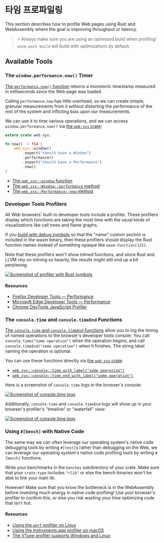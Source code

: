 # 타임 프로파일링

This section describes how to profile Web pages using Rust and WebAssembly where
the goal is improving throughput or latency.

> ⚡ Always make sure you are using an optimized build when profiling! `wasm-pack
> build` will build with optimizations by default.

## Available Tools

### The `window.performance.now()` Timer

[The `performance.now()` function][perf-now] returns a monotonic timestamp
measured in milliseconds since the Web page was loaded.

Calling `performance.now` has little overhead, so we can create simple, granular
measurements from it without distorting the performance of the rest of the
system and inflicting bias upon our measurements.

We can use it to time various operations, and we can access
`window.performance.now()` via [the `web-sys` crate][web-sys]:

```rust
extern crate web_sys;

fn now() -> f64 {
    web_sys::window()
        .expect("should have a Window")
        .performance()
        .expect("should have a Performance")
        .now()
}
```

* [The `web_sys::window` function](https://rustwasm.github.io/wasm-bindgen/api/web_sys/fn.window.html)
* [The `web_sys::Window::performance` method](https://rustwasm.github.io/wasm-bindgen/api/web_sys/struct.Window.html#method.performance)
* [The `web_sys::Performance::now` method](https://rustwasm.github.io/wasm-bindgen/api/web_sys/struct.Performance.html#method.now)

[perf-now]: https://developer.mozilla.org/en-US/docs/Web/API/Performance/now

### Developer Tools Profilers

All Web browsers' built-in developer tools include a profiler. These profilers
display which functions are taking the most time with the usual kinds of
visualizations like call trees and flame graphs.

If you [build with debug symbols][symbols] so that the "name" custom section is
included in the wasm binary, then these profilers should display the Rust
function names instead of something opaque like `wasm-function[123]`.

Note that these profilers *won't* show inlined functions, and since Rust and
LLVM rely on inlining so heavily, the results might still end up a bit
perplexing.

[symbols]: ./debugging.html#building-with-debug-symbols

[![Screenshot of profiler with Rust symbols](../images/game-of-life/profiler-with-rust-names.png)](../images/game-of-life/profiler-with-rust-names.png)

#### Resources

* [Firefox Developer Tools — Performance](https://developer.mozilla.org/en-US/docs/Tools/Performance)
* [Microsoft Edge Developer Tools — Performance](https://docs.microsoft.com/en-us/microsoft-edge/devtools-guide/performance)
* [Chrome DevTools JavaScript Profiler](https://developers.google.com/web/tools/chrome-devtools/rendering-tools/js-execution)

### The `console.time` and `console.timeEnd` Functions

[The `console.time` and `console.timeEnd` functions][console-time] allow you to
log the timing of named operations to the browser's developer tools console. You
call `console.time("some operation")` when the operation begins, and call
`console.timeEnd("some operation")` when it finishes. The string label naming
the operation is optional.

You can use these functions directly via [the `web-sys` crate][web-sys]:

* [`web_sys::console::time_with_label("some
  operation")`](https://rustwasm.github.io/wasm-bindgen/api/web_sys/console/fn.time_with_label.html)
* [`web_sys::console::time_end_with_label("some
  operation")`](https://rustwasm.github.io/wasm-bindgen/api/web_sys/console/fn.time_end_with_label.html)

Here is a screenshot of `console.time` logs in the browser's console:

[![Screenshot of console.time logs](../images/game-of-life/console-time.png)](../images/game-of-life/console-time.png)

Additionally, `console.time` and `console.timeEnd` logs will show up in your
browser's profiler's "timeline" or "waterfall" view:

[![Screenshot of console.time logs](../images/game-of-life/console-time-in-profiler.png)](../images/game-of-life/console-time-in-profiler.png)

[console-time]: https://developer.mozilla.org/en-US/docs/Web/API/Console/time

### Using `#[bench]` with Native Code

The same way we can often leverage our operating system's native code debugging
tools by writing `#[test]`s rather than debugging on the Web, we can leverage
our operating system's native code profiling tools by writing `#[bench]`
functions.

Write your benchmarks in the `benches` subdirectory of your crate. Make sure
that your `crate-type` includes `"rlib"` or else the bench binaries won't be
able to link your main lib.

However! Make sure that you know the bottleneck is in the WebAssembly before
investing much energy in native code profiling! Use your browser's profiler to
confirm this, or else you risk wasting your time optimizing code that isn't hot.

#### Resources

* [Using the `perf` profiler on Linux](http://www.brendangregg.com/perf.html)
* [Using the Instruments.app profiler on macOS](https://help.apple.com/instruments/mac/current/)
* [The VTune profiler supports Windows and Linux](https://software.intel.com/en-us/vtune)

[web-sys]: https://rustwasm.github.io/wasm-bindgen/web-sys/index.html
